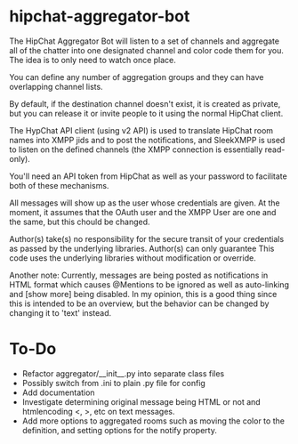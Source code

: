 hipchat-aggregator-bot
======================
The HipChat Aggregator Bot will listen to a set of channels and aggregate all of the chatter
into one designated channel and color code them for you. The idea is to only need to watch
once place.

You can define any number of aggregation groups and they can have overlapping channel lists.

By default, if the destination channel doesn't exist, it is created as private, but you can
release it or invite people to it using the normal HipChat client.

The HypChat API client (using v2 API) is used to translate HipChat room names into XMPP jids
and to post the notifications, and SleekXMPP is used to listen on the defined channels (the
XMPP connection is essentially read-only).

You'll need an API token from HipChat as well as your password to facilitate both of these
mechanisms.

All messages will show up as the user whose credentials are given. At the moment, it assumes
that the OAuth user and the XMPP User are one and the same, but this chould be changed.

Author(s) take(s) no responsibility for the secure transit of your credentials as passed by the
underlying libraries. Author(s) can only guarantee This code uses the underlying libraries
without modification or override.

Another note: Currently, messages are being posted as notifications in HTML format which causes
@Mentions to be ignored as well as auto-linking and [show more] being disabled. In my opinion,
this is a good thing since this is intended to be an overview, but the behavior can be changed
by changing it to 'text' instead.

To-Do
===========
* Refactor aggregator/\_\_init\_\_.py into separate class files
* Possibly switch from .ini to plain .py file for config
* Add documentation
* Investigate determining original message being HTML or not and htmlencoding <, >, etc on text messages.
* Add more options to aggregated rooms such as moving the color to the definition, and setting options for the notify property.
